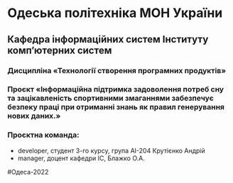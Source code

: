 # Одеська політехніка МОН України
## Кафедра інформаційних систем Інституту комп’ютерних систем
### Дисципліна «Технології створення програмних продуктів»
### Проєкт «Інформаційна підтримка задоволення потреб сну та зацікавленість спортивними змаганнями забезпечує безпеку праці при отриманні знань як правил генерування нових даних.»
### Проєктна команда:
<ul>
    <li>developer, студент 3-го курсу, група АІ-204 Крутієнко Андрій</li>
    <li> manager, доцент кафедри ІС, Блажко О.А.</li>
</ul> 
#Одеса-2022
